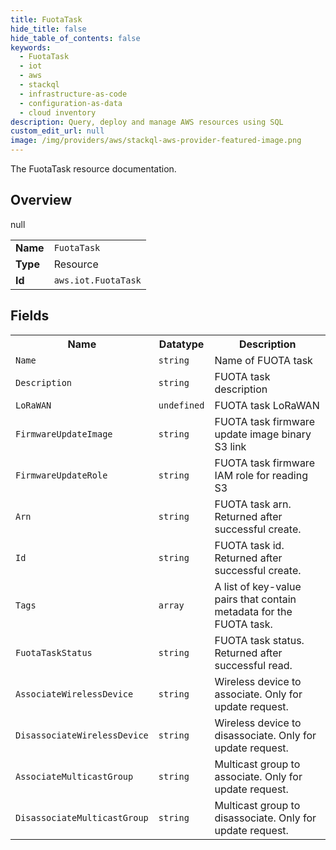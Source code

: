 ```yaml
---
title: FuotaTask
hide_title: false
hide_table_of_contents: false
keywords:
  - FuotaTask
  - iot
  - aws
  - stackql
  - infrastructure-as-code
  - configuration-as-data
  - cloud inventory
description: Query, deploy and manage AWS resources using SQL
custom_edit_url: null
image: /img/providers/aws/stackql-aws-provider-featured-image.png
---
```

The FuotaTask resource documentation.

## Overview
<table><tbody>
<tr><td><b>Name</b></td><td><code>FuotaTask</code></td></tr>
<tr><td><b>Type</b></td><td>Resource</td></tr>
null
<tr><td><b>Id</b></td><td><code>aws.iot.FuotaTask</code></td></tr>
</tbody></table>

## Fields
<table><tbody>
<tr><th>Name</th><th>Datatype</th><th>Description</th></tr>
<tr><td><code>Name</code></td><td><code>string</code></td><td>Name of FUOTA task</td></tr><tr><td><code>Description</code></td><td><code>string</code></td><td>FUOTA task description</td></tr><tr><td><code>LoRaWAN</code></td><td><code>undefined</code></td><td>FUOTA task LoRaWAN</td></tr><tr><td><code>FirmwareUpdateImage</code></td><td><code>string</code></td><td>FUOTA task firmware update image binary S3 link</td></tr><tr><td><code>FirmwareUpdateRole</code></td><td><code>string</code></td><td>FUOTA task firmware IAM role for reading S3</td></tr><tr><td><code>Arn</code></td><td><code>string</code></td><td>FUOTA task arn. Returned after successful create.</td></tr><tr><td><code>Id</code></td><td><code>string</code></td><td>FUOTA task id. Returned after successful create.</td></tr><tr><td><code>Tags</code></td><td><code>array</code></td><td>A list of key-value pairs that contain metadata for the FUOTA task.</td></tr><tr><td><code>FuotaTaskStatus</code></td><td><code>string</code></td><td>FUOTA task status. Returned after successful read.</td></tr><tr><td><code>AssociateWirelessDevice</code></td><td><code>string</code></td><td>Wireless device to associate. Only for update request.</td></tr><tr><td><code>DisassociateWirelessDevice</code></td><td><code>string</code></td><td>Wireless device to disassociate. Only for update request.</td></tr><tr><td><code>AssociateMulticastGroup</code></td><td><code>string</code></td><td>Multicast group to associate. Only for update request.</td></tr><tr><td><code>DisassociateMulticastGroup</code></td><td><code>string</code></td><td>Multicast group to disassociate. Only for update request.</td></tr>
</tbody></table>